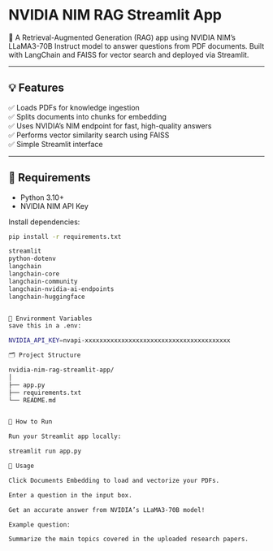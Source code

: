 # NVIDIA NIM RAG Streamlit App

🚀 A Retrieval-Augmented Generation (RAG) app using NVIDIA NIM’s LLaMA3-70B Instruct model to answer questions from PDF documents. Built with LangChain and FAISS for vector search and deployed via Streamlit.

---

## 💡 Features

✅ Loads PDFs for knowledge ingestion  
✅ Splits documents into chunks for embedding  
✅ Uses NVIDIA’s NIM endpoint for fast, high-quality answers  
✅ Performs vector similarity search using FAISS  
✅ Simple Streamlit interface

---

## 🔧 Requirements

- Python 3.10+
- NVIDIA NIM API Key

Install dependencies:

```bash
pip install -r requirements.txt

streamlit
python-dotenv
langchain
langchain-core
langchain-community
langchain-nvidia-ai-endpoints
langchain-huggingface


🔑 Environment Variables
save this in a .env:

NVIDIA_API_KEY=nvapi-xxxxxxxxxxxxxxxxxxxxxxxxxxxxxxxxxxxxxxxx

🗂 Project Structure

nvidia-nim-rag-streamlit-app/
│
├── app.py
├── requirements.txt
└── README.md


🚀 How to Run

Run your Streamlit app locally:

streamlit run app.py

🎯 Usage

Click Documents Embedding to load and vectorize your PDFs.

Enter a question in the input box.

Get an accurate answer from NVIDIA’s LLaMA3-70B model!

Example question:

Summarize the main topics covered in the uploaded research papers.
